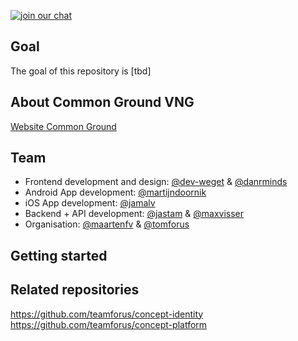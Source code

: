 

[![join our chat](https://img.shields.io/badge/join%20chat-common--ground--vng-green.svg)](https://chat.forus.io/channel/common-ground-vng)

## Goal

The goal of this repository is [tbd]

## About Common Ground VNG

[Website Common Ground](https://vng.nl/vereniging/samen-organiseren/common-ground)

## Team
* Frontend development and design: [@dev-weget](https://github.com/dev-weget) & [@danrminds](https://github.com/danrminds)
* Android App development: [@martijndoornik](https://github.com/martijndoornik)
* iOS App development: [@jamalv](https://github.com/jamalv)
* Backend + API development: [@jastam](https://github.com/jastam) & [@maxvisser](https://github.com/maxvisser)
* Organisation: [@maartenfv](https://github.com/maartenfv) & [@tomforus](https://github.com/tomforus)

## Getting started



## Related repositories

https://github.com/teamforus/concept-identity  
https://github.com/teamforus/concept-platform
